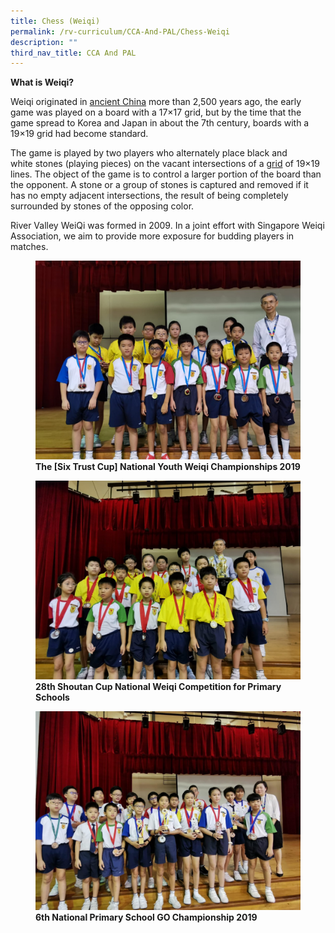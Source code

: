 ```yaml
---
title: Chess (Weiqi)
permalink: /rv-curriculum/CCA-And-PAL/Chess-Weiqi
description: ""
third_nav_title: CCA And PAL
---
```

**What is Weiqi?**

Weiqi originated in [ancient China](http://en.wikipedia.org/wiki/Ancient_China "Ancient China") more than 2,500 years ago, the early game was played on a board with a 17×17 grid, but by the time that the game spread to Korea and Japan in about the 7th century, boards with a 19×19 grid had become standard.

  

The game is played by two players who alternately place black and white stones (playing pieces) on the vacant intersections of a [grid](http://en.wikipedia.org/wiki/Grid_graph "Grid graph") of 19×19 lines. The object of the game is to control a larger portion of the board than the opponent. A stone or a group of stones is captured and removed if it has no empty adjacent intersections, the result of being completely surrounded by stones of the opposing color.

River Valley WeiQi was formed in 2009. In a joint effort with Singapore Weiqi Association, we aim to provide more exposure for budding players in matches.





<figure>

<img src="/images/RV%20Curriculum/CCA%20and%20PAL/Chess%20(WeiQi)/q1.jpg">

<figcaption> <strong> The [Six Trust Cup] National Youth Weiqi Championships 2019 </strong> </figcaption>

</figure>



<figure>

<img src="/images/RV%20Curriculum/CCA%20and%20PAL/Chess%20(WeiQi)/q2.jpg">

<figcaption> <strong> 28th Shoutan Cup National Weiqi Competition for Primary Schools</strong> </figcaption>

</figure>



<figure>

<img src="/images/RV%20Curriculum/CCA%20and%20PAL/Chess%20(WeiQi)/q3.jpg">

<figcaption> <strong> 6th National Primary School GO Championship 2019</strong> </figcaption>

</figure>



